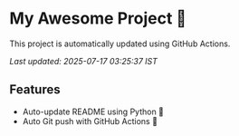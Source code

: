 # My Awesome Project 🚀

This project is automatically updated using GitHub Actions.

_Last updated: 2025-07-17 03:25:37 IST_

## Features
- Auto-update README using Python 🐍
- Auto Git push with GitHub Actions 🤖
